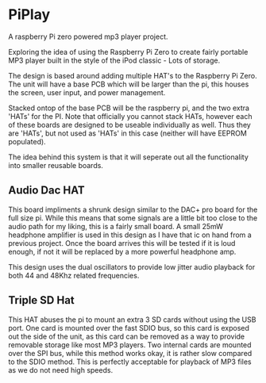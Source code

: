 # PiPlay
A raspberry Pi zero powered mp3 player project.

Exploring the idea of using the Raspberry Pi Zero to create fairly portable MP3 player built in the style of the iPod classic - Lots of storage.


The design is based around adding multiple HAT's to the Raspberry Pi Zero.
The unit will have a base PCB which will be larger than the pi, this houses the screen, user input, and power management.

Stacked ontop of the base PCB will be the raspberry pi, and the two extra 'HATs' for the PI. Note that officially you cannot stack HATs, however each of these boards are designed to be useable individually as well. Thus they are 'HATs', but not used as 'HATs' in this case (neither will have EEPROM populated).

The idea behind this system is that it will seperate out all the functionality into smaller reusable boards.


## Audio Dac HAT
 
 This board impliments a shrunk design similar to the DAC+ pro board for the full size pi. While this means that some signals are a little bit too close to the audio path for my liking, this is a fairly small board. A small 25mW headphone amplifier is used in this design as I have that ic on hand from a previous project. Once the board arrives this will be tested if it is loud enough, if not it will be replaced by a more powerful headphone amp.

 This design uses the dual oscillators to provide low jitter audio playback for both 44 and 48Khz related frequencies.

 ## Triple SD Hat

 This HAT abuses the pi to mount an extra 3 SD cards without using the USB port.
 One card is mounted over the fast SDIO bus, so this card is exposed out the side of the unit, as this card can be removed as a way to provide removable storage like most MP3 players.
 Two internal cards are mounted over the SPI bus, while this method works okay, it is rather slow compared to the SDIO method. This is perfectly acceptable for playback of MP3 files as we do not need high speeds.
